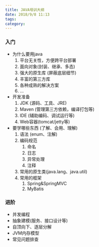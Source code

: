 ```yaml
---
title: JAVA培训大纲
date: 2018/9/8 11:13
tags: 
category: 
---
```

### 入门
- 为什么要用java
    1. 平台无关性，方便跨平台部署
    2. 面向对象(封装、继承、多态)
    3. 强大的原生库 (屏蔽底层细节)  
    4. 丰富的第三方库
    5. 各种成熟的解决方案
    6. ...
- 开发准备
    1. JDK (源码、工具、JRE)
    2. Maven (管理第三方依赖，编译打包等)
    3. IDE (辅助编码、调试运行等)
    4. Web容器(tomcat/jetty等)    
- 要学哪些东西 (了解、会用、理解)
    1. 语法 (enum、注解)
    2. 编码规范
        1. 命名
        2. 日志
        3. 异常处理
        4. 注释
    3. 常用的原生类(java.lang、java.util)
    4. 常用的框架
        1. Spring&SpringMVC
        2. MyBatis
     
### 进阶
- 并发编程
- 抽象建模(服务、接口设计等)
- 自顶向下、逐层分解
- JVM内存模型
- 常见问题排查